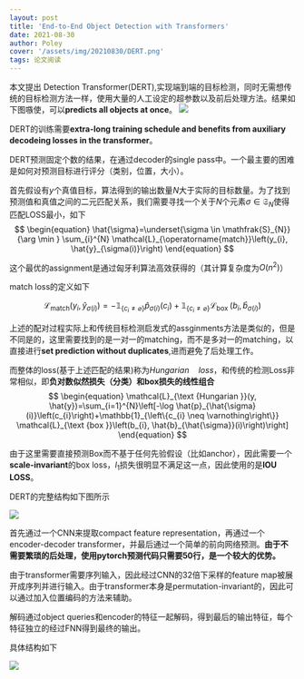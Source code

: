```yaml
---
layout: post
title: 'End-to-End Object Detection with Transformers'
date: 2021-08-30
author: Poley
cover: '/assets/img/20210830/DERT.png'
tags: 论文阅读
---
```



本文提出 Detection Transformer(DERT),实现端到端的目标检测，同时无需想传统的目标检测方法一样，使用大量的人工设定的超参数以及前后处理方法。结果如下图嗾使，可以**predicts all objects at once**。
![](/assets/img/20210830/DERTF1.png)

DERT的训练需要**extra-long training schedule and benefits from auxiliary decodeing losses in the transformer**。

DERT预测固定个数的结果，在通过decoder的single pass中。一个最主要的困难是如何对预测目标进行评分（类别，位置，大小）。

首先假设有$y$个真值目标，算法得到的输出数量$N$大于实际的目标数量。为了找到预测值和真值之间的二元匹配关系，我们需要寻找一个关于$N$个元素$\sigma \in \mathfrak{S}_{N}$使得匹配LOSS最小，如下
$$
\begin{equation}
\hat{\sigma}=\underset{\sigma \in \mathfrak{S}_{N}}{\arg \min } \sum_{i}^{N} \mathcal{L}_{\operatorname{match}}\left(y_{i}, \hat{y}_{\sigma(i)}\right)
\end{equation}
$$

这个最优的assignment是通过匈牙利算法高效获得的（其计算复杂度为$O(n^2)$）

match loss的定义如下

$$
\begin{equation}
\mathcal{L}_{\operatorname{match}}\left(y_{i}, \hat{y}_{\sigma(i)}\right)=-\mathbb{1}_{\left\{c_{i} \neq \varnothing\right\}} \hat{p}_{\sigma(i)}\left(c_{i}\right)+\mathbb{1}_{\left\{c_{i} \neq \varnothing\right\}} \mathcal{L}_{\text {box }}\left(b_{i}, \hat{b}_{\sigma(i)}\right)
\end{equation}
$$

上述的配对过程实际上和传统目标检测启发式的assginments方法是类似的，但是不同是的，这里需要找到的是一对一的matching，而不是多对一的matching，以直接进行**set prediction without duplicates**,进而避免了后处理工作。

而整体的loss(基于上述匹配的结果)称为$Hungarian\quad loss$，和传统的检测Loss非常相似，即**负对数似然损失（分类）和box损失的线性组合**
$$
\begin{equation}
\mathcal{L}_{\text {Hungarian }}(y, \hat{y})=\sum_{i=1}^{N}\left[-\log \hat{p}_{\hat{\sigma}(i)}\left(c_{i}\right)+\mathbb{1}_{\left\{c_{i} \neq \varnothing\right\}} \mathcal{L}_{\text {box }}\left(b_{i}, \hat{b}_{\hat{\sigma}}(i)\right)\right]
\end{equation}
$$

由于这里需要直接预测Box而不基于任何先验假设（比如anchor），因此需要一个**scale-invariant**的box loss，$l_1$损失很明显不满足这一点，因此使用的是**IOU LOSS**。

DERT的完整结构如下图所示

![](/assets/img/20210830/DERTF2.png)

首先通过一个CNN来提取compact feature representation，再通过一个encoder-decoder transformer，并最后通过一个简单的前向网络预测。**由于不需要繁琐的后处理，使用pytorch预测代码只需要50行，是一个较大的优势。**

由于transformer需要序列输入，因此经过CNN的32倍下采样的feature map被展开成序列并进行输入。由于transformer本身是permutation-invariant的，因此可以通过加入位置编码的方法来辅助。

解码通过object queries和encoder的特征一起解码，得到最后的输出特征，每个特征独立的经过FNN得到最终的输出。

具体结构如下

![](/assets/img/20210830/DERTF10.png)
